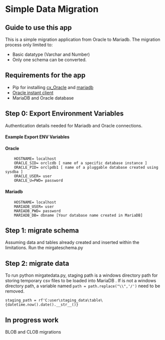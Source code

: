 # Simple Data Migration
## Guide to use this  app
This is a simple migration application from Oracle to Mariadb. 
The migration process only limited to:
- Basic datatype (Varchar and Number)
- Only one schema can be converted.

## Requirements for the app

- Pip for installing [cx_Oracle](https://oracle.github.io/python-cx_Oracle/) and [mariadb](https://mariadb.com/resources/blog/how-to-connect-python-programs-to-mariadb/)
- [Oracle instant client](https://www.oracle.com/database/technologies/instant-client/downloads.html)
- MariaDB and Oracle database

## Step 0: Export Environment Variables
Authentication details needed for Mariadb and Oracle connections.  
 
#### Example Export ENV Variables
#### Oracle
```
    HOSTNAME= localhost
    ORACLE_SID= orclcdb [ name of a specific database instance ]
    ORACLE_PID= orclpdb1 [ name of a pluggable database created using sysdba ]  
    ORACLE_USER= user 
    ORACLE_U=PWD= password
```
#### Mariadb
```
    HOSTNAME= localhost
    MARIADB_USER= user
    MARIADB_PWD= password
    MARIADB_DB= dbname [Your database name created in MariaDB]
```



## Step 1: migrate schema
Assuming data and tables already created and inserted within  the limitations. Run the mirgateschema.py

## Step 2: migrate data
To run python  mirgatedata.py, staging path is a windows directory path for storing temporary csv files to be loaded into MariaDB
. If is not a windows directory path, a variable named `path = path.replace("\\",'/')` need to be removed.
```
staging_path = rf'C:user\staging_data\table\{datetime.now().date().__str__()}
````
## In progress work
BLOB and CLOB migrations
